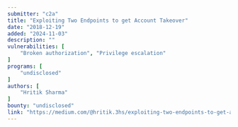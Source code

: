 ```yaml
---
submitter: "c2a"
title: "Exploiting Two Endpoints to get Account Takeover"
date: "2018-12-19"
added: "2024-11-03"
description: ""
vulnerabilities: [
    "Broken authorization", "Privilege escalation"
]
programs: [
    "undisclosed"
]
authors: [
    "Hritik Sharma"
]
bounty: "undisclosed"
link: "https://medium.com/@hritik.3hs/exploiting-two-endpoints-to-get-account-takeover-651813d0a33b"
---
```




